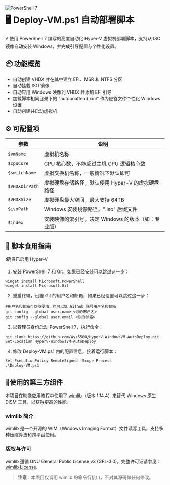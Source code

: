 <p align="center">
  <img src="https://img.shields.io/badge/PowerShell-7-blue.svg" alt="PowerShell 7" align="left"/>
</p>

# 🖥️ Deploy-VM.ps1 自动部署脚本

⚡ 使用 PowerShell 7 编写的高度自动化 Hyper-V 虚拟机部署脚本，支持从 ISO 镜像自动安装 Windows，并完成引导配置与个性化设置。

## 📦 功能概览

- 自动创建 VHDX 并在其中建立 EFI、MSR 和 NTFS 分区
- 自动挂载 ISO 镜像
- 自动应用 Windows 映像到 VHDX 并添加 EFI 引导
- 加载脚本相同目录下的 "autounattend.xml" 作为应答文件个性化 Windows 设置
- 自动创建并启动虚拟机

## ⚙️ 可配置项

| 参数 | 说明 |
|------|------|
| `$vmName` | 虚拟机名称 |
| `$cpuCore` | CPU 核心数，不能超过主机 CPU 逻辑核心数 |
| `$switchName` | 虚拟交换机名称，一般情况下默认即可 |
| `$VHDXDirPath` | 虚拟硬盘存储路径，默认使用 Hyper-V 的虚拟硬盘路径 |
| `$VHDXSize` | 虚拟硬盘最大空间，最大支持 64TB |
| `$isoPath` | Windows 安装镜像路径，".iso" 后缀文件 |
| `$index` | 安装映像的索引号，决定 Windows 的版本（如：专业版） |

## 🚀 脚本食用指南

❗确保已启用 Hyper-V

1. 安装 PowerShell 7 和 Git，如果已经安装可以跳过这一步：
```
winget install Microsoft.PowerShell
winget install Microsoft.Git
```
2. 重启终端，设置 Git 的用户名和邮箱，如果已经设置可以跳过这一步：
```
#用户名和邮箱可以随便填，也可以填 Github 账号用户名和邮箱
git config --global user.name <你的用户名>
git config --global user.email <你的邮箱>
```
3. 以管理员身份启动 PowerShell 7，执行命令：

```
git clone https://github.com/Wyz5500/HyperV-WindowsVM-AutoDeploy.git
Set-Location HyperV-WindowsVM-AutoDeploy
```
4. 修改 Deploy-VM.ps1 内的配置信息，接着运行脚本：
```
Set-ExecutionPolicy RemoteSigned -Scope Process
.\Deploy-VM.ps1
```
## 🔗使用的第三方组件

本项目在映像应用流程中使用了 [wimlib](https://wimlib.net/)（版本 1.14.4）来替代 Windows 原生 DISM 工具，以获得更高的性能。

### wimlib 简介
wimlib 是一个开源的 WIM（Windows Imaging Format）文件读写工具，支持多种压缩算法和跨平台使用。

### 版权与许可
wimlib 遵循 GNU General Public License v3 (GPL-3.0)。完整许可证请参见：
[wimlib License](https://github.com/ebiggers/wimlib/blob/master/COPYING.GPLv3).

> **注意**：本项目仅调用 wimlib 的命令行接口，不对其源码做任何修改。
